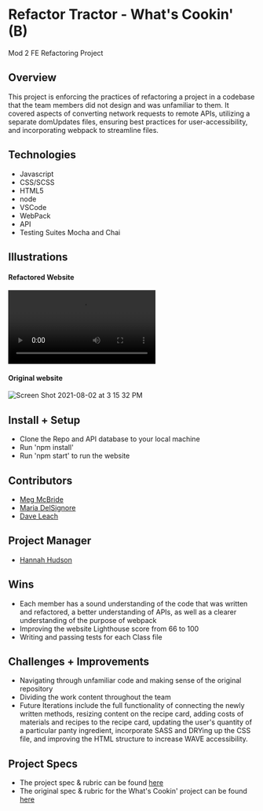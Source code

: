 # Refactor Tractor - What's Cookin' (B)
Mod 2 FE Refactoring Project


## Overview
This project is enforcing the practices of refactoring a project in a codebase that the team members did not design and was unfamiliar to them. It covered aspects of converting network requests to remote APIs, utilizing a separate domUpdates files, ensuring best practices for user-accessibility, and incorporating webpack to streamline files. 

## Technologies
- Javascript
- CSS/SCSS
- HTML5
- node
- VSCode
- WebPack
- API
- Testing Suites Mocha and Chai


## Illustrations
#### Refactored Website
![Refactored website](https://user-images.githubusercontent.com/81774070/127926778-c23564d0-ee27-4151-8a8b-572851bc80dc.mp4)


#### Original website
![Screen Shot 2021-08-02 at 3 15 32 PM](https://user-images.githubusercontent.com/78767067/127924882-cbd53882-b7ce-4778-bfe9-d05c9df899ab.png)


## Install + Setup
- Clone the Repo and API database to your local machine
- Run 'npm install'
- Run 'npm start' to run the website


## Contributors
  - [Meg McBride](https://github.com/Meggs625)
  - [Maria DelSignore](https://github.com/madhaus4)
  - [Dave Leach](https://github.com/davidleach724)

## Project Manager
- [Hannah Hudson](https://github.com/hannahhch)

## Wins
- Each member has a sound understanding of the code that was written and refactored, a better understanding of APIs, as well as a clearer understanding of the purpose of webpack
- Improving the website Lighthouse score from 66 to 100
- Writing and passing tests for each Class file

## Challenges + Improvements
- Navigating through unfamiliar code and making sense of the original repository
- Dividing the work content throughout the team
- Future Iterations include the full functionality of connecting the newly written methods, resizing content on the recipe card, adding costs of materials and recipes to the recipe card, updating the user's quantity of a particular panty ingredient, incorporate SASS and DRYing up the CSS file, and improving the HTML structure to increase WAVE accessibility. 


## Project Specs
  - The project spec & rubric can be found [here](https://frontend.turing.edu/projects/module-2/refactor-tractor-choice.html)
  - The original spec & rubric for the What's Cookin' project can be found [here](https://frontend.turing.edu/projects/whats-cookin.html)
